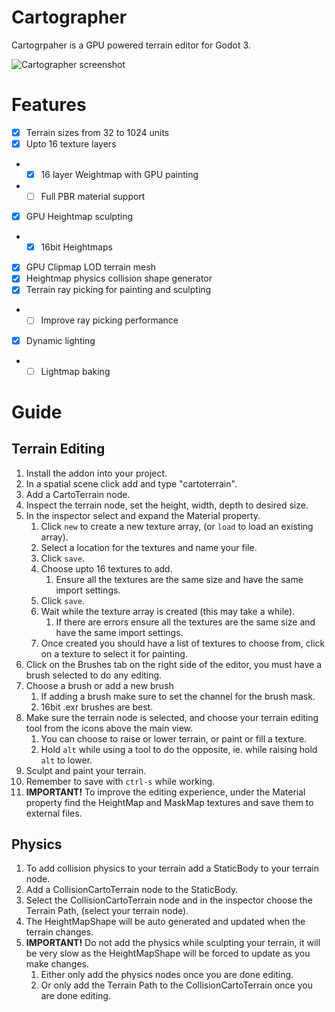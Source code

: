[screenshot]: https://raw.githubusercontent.com/awkwardpolygons/cartographer/master/addons/cartographer/screenshot.png "Cartographer screenshot"
# Cartographer
Cartogrpaher is a GPU powered terrain editor for Godot 3.

![][screenshot]

# Features

- [x] Terrain sizes from 32 to 1024 units
- [x] Upto 16 texture layers
- - [x] 16 layer Weightmap with GPU painting
- - [ ] Full PBR material support
- [x] GPU Heightmap sculpting
- - [x] 16bit Heightmaps
- [x] GPU Clipmap LOD terrain mesh
- [x] Heightmap physics collision shape generator
- [x] Terrain ray picking for painting and sculpting
- - [ ] Improve ray picking performance
- [x] Dynamic lighting
- - [ ] Lightmap baking

# Guide
## Terrain Editing

1. Install the addon into your project.
2. In a spatial scene click add and type "cartoterrain".
3. Add a CartoTerrain node.
4. Inspect the terrain node, set the height, width, depth to desired size.
5. In the inspector select and expand the Material property.
   1. Click `new` to create a new texture array, (or `load` to load an existing array).
   2. Select a location for the textures and name your file.
   3. Click `save`.
   4. Choose upto 16 textures to add.
      1. Ensure all the textures are the same size and have the same import settings.
   5. Click `save`.
   6. Wait while the texture array is created (this may take a while).
      1. If there are errors ensure all the textures are the same size and have the same import settings.
   7. Once created you should have a list of textures to choose from, click on a texture to select it for painting.
6. Click on the Brushes tab on the right side of the editor, you must have a brush selected to do any editing.
7. Choose a brush or add a new brush
   1. If adding a brush make sure to set the channel for the brush mask.
   2. 16bit .exr brushes are best.
8. Make sure the terrain node is selected, and choose your terrain editing tool from the icons above the main view.
   1. You can choose to raise or lower terrain, or paint or fill a texture.
   2. Hold `alt` while using a tool to do the opposite, ie. while raising hold `alt` to lower.
9. Sculpt and paint your terrain.
10. Remember to save with `ctrl-s` while working.
11. **IMPORTANT!** To improve the editing experience, under the Material property find the HeightMap and MaskMap textures and save them to external files.

## Physics

1. To add collision physics to your terrain add a StaticBody to your terrain node.
2. Add a CollisionCartoTerrain node to the StaticBody.
3. Select the CollisionCartoTerrain node and in the inspector choose the Terrain Path, (select your terrain node).
4. The HeightMapShape will be auto generated and updated when the terrain changes.
5. **IMPORTANT!** Do not add the physics while sculpting your terrain, it will be very slow as the HeightMapShape will be forced to update as you make changes.
   1. Either only add the physics nodes once you are done editing.
   2. Or only add the Terrain Path to the CollisionCartoTerrain once you are done editing.
